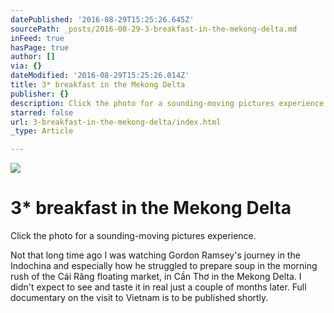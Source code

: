 ```yaml
---
datePublished: '2016-08-29T15:25:26.645Z'
sourcePath: _posts/2016-08-29-3-breakfast-in-the-mekong-delta.md
inFeed: true
hasPage: true
author: []
via: {}
dateModified: '2016-08-29T15:25:26.014Z'
title: 3* breakfast in the Mekong Delta
publisher: {}
description: Click the photo for a sounding-moving pictures experience.
starred: false
url: 3-breakfast-in-the-mekong-delta/index.html
_type: Article

---
```

![](https://the-grid-user-content.s3-us-west-2.amazonaws.com/a8d9dac0-ca9c-4c2e-8a40-8e5159c0041e.jpg)

# 3\* breakfast in the Mekong Delta

Click the photo for a sounding-moving pictures experience.

Not that long time ago I was watching Gordon Ramsey's journey in the Indochina and especially how he struggled to prepare soup in the morning rush of the Cái Răng floating market, in Cần Thơ in the Mekong Delta. I didn't expect to see and taste it in real just a couple of months later. Full documentary on the visit to Vietnam is to be published shortly.